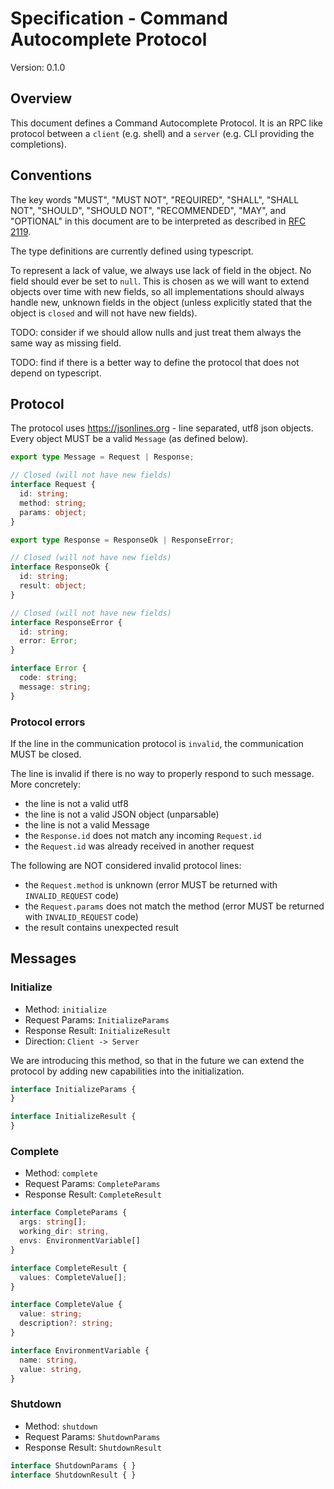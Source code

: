 # Specification - Command Autocomplete Protocol

Version: 0.1.0

## Overview

This document defines a Command Autocomplete Protocol. It is an RPC like
protocol between a `client` (e.g. shell) and a `server` (e.g. CLI providing
the completions).

## Conventions

The key words "MUST", "MUST NOT", "REQUIRED", "SHALL", "SHALL NOT", "SHOULD",
"SHOULD NOT", "RECOMMENDED", "MAY", and "OPTIONAL" in this document are to be
interpreted as described in [RFC 2119](http://www.ietf.org/rfc/rfc4627.txt).

The type definitions are currently defined using typescript.

To represent a lack of value, we always use lack of field in the object. No
field should ever be set to `null`. This is chosen as we will want to extend
objects over time with new fields, so all implementations should always handle
new, unknown fields in the object (unless explicitly stated that the object is
`closed` and will not have new fields).

TODO: consider if we should allow nulls and just treat them always the same way
as missing field.

TODO: find if there is a better way to define the protocol that does not depend
on typescript.

## Protocol

The protocol uses https://jsonlines.org - line separated, utf8 json objects.
Every object MUST be a valid `Message` (as defined below).

```typescript
export type Message = Request | Response;
```

```typescript
// Closed (will not have new fields)
interface Request {
  id: string;
  method: string;
  params: object;
}
```

```typescript
export type Response = ResponseOk | ResponseError; 

// Closed (will not have new fields)
interface ResponseOk {
  id: string;
  result: object;
}

// Closed (will not have new fields)
interface ResponseError {
  id: string;
  error: Error;
}

interface Error {
  code: string;
  message: string;
}
```

### Protocol errors

If the line in the communication protocol is `invalid`, the communication MUST
be closed.

The line is invalid if there is no way to properly respond to such message.
More concretely:

- the line is not a valid utf8
- the line is not a valid JSON object (unparsable)
- the line is not a valid Message
- the `Response.id` does not match any incoming `Request.id`
- the `Request.id` was already received in another request

The following are NOT considered invalid protocol lines:

- the `Request.method` is unknown (error MUST be returned with `INVALID_REQUEST` code)
- the `Request.params` does not match the method (error MUST be returned with `INVALID_REQUEST` code)
- the result contains unexpected result

## Messages

### Initialize

- Method: `initialize`
- Request Params: `InitializeParams`
- Response Result: `InitializeResult`
- Direction: `Client -> Server`

We are introducing this method, so that in the future we can extend the protocol
by adding new capabilities into the initialization.

```typescript
interface InitializeParams {
}

interface InitializeResult {
}
```

### Complete

- Method: `complete`
- Request Params: `CompleteParams`
- Response Result: `CompleteResult`

```typescript
interface CompleteParams {
  args: string[];
  working_dir: string,
  envs: EnvironmentVariable[]
}

interface CompleteResult {
  values: CompleteValue[];
}

interface CompleteValue {
  value: string;
  description?: string;
}

interface EnvironmentVariable {
  name: string,
  value: string,
}
```

### Shutdown

- Method: `shutdown`
- Request Params: `ShutdownParams`
- Response Result: `ShutdownResult`

```typescript
interface ShutdownParams { }
interface ShutdownResult { }
```


